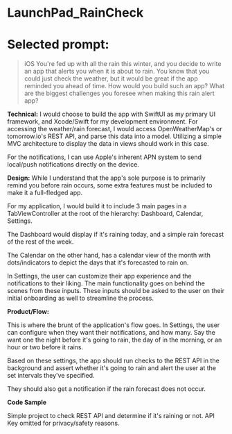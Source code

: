 # LaunchPad_RainCheck

# Selected prompt:
> iOS
> You're fed up with all the rain this winter, and you decide to write an app that alerts you when it is about to rain. You know that you could just check the weather, but it would be great if the app reminded you ahead of time. How would you build such an app? What are the biggest challenges you foresee when making this rain alert app?


**Technical:**
I would choose to build the app with SwiftUI as my primary UI framework, and Xcode/Swift for my development environment. For accessing the weather/rain forecast, I would access OpenWeatherMap's or tomorrow.io's REST API, and parse this data into a model. Utilizing a simple MVC architecture to display the data in views should work in this case.

For the notifications, I can use Apple's inherent APN system to send local/push notifications directly on the device.


**Design:**
While I understand that the app's sole purpose is to primarily remind you before rain occurs, some extra features must be included to make it a full-fledged app.

For my application, I would build it to include 3 main pages in a TabViewController at the root of the hierarchy: Dashboard, Calendar, Settings.

The Dashboard would display if it's raining today, and a simple rain forecast of the rest of the week.

The Calendar on the other hand, has a calendar view of the month with dots/indicators to depict the days that it's forecasted to rain on.

In Settings, the user can customize their app experience and the notifications to their liking. The main functionality goes on behind the scenes from these inputs. These inputs should be asked to the user on their initial onboarding as well to streamline the process.

**Product/Flow:**

This is where the brunt of the application's flow goes. In Settings, the user can configure when they want their notifications, and how many. Say the want one the night before it's going to rain, the day of in the morning, or an hour or two before it rains. 

Based on these settings, the app should run checks to the REST API in the background and assert whether it's going to rain and alert the user at the set intervals they've specified.

They should also get a notification if the rain forecast does not occur.

**Code Sample**

Simple project to check REST API and determine if it's raining or not. API Key omitted for privacy/safety reasons.
